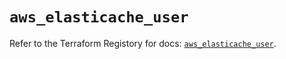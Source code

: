 # `aws_elasticache_user`

Refer to the Terraform Registory for docs: [`aws_elasticache_user`](https://registry.terraform.io/providers/hashicorp/aws/5.16.0/docs/resources/elasticache_user).
